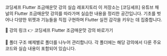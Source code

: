 코딩셰프 Flutter 조금매운맛 강의 실습 레포지토리
이 저장소는 [코딩셰프] 유튜브 채널의 Flutter 조금매운맛 강의를 따라가며 실습한 내용을 정리한 공간입니다.
기초를 벗어나 다양한 위젯과 기능들을 직접 구현하며 Flutter 실전 감각을 키우는 데 집중합니다.

📌 강의 링크
👉 코딩셰프 Flutter 조금매운맛 강의 바로가기

📂 폴더 구조
예제별로 폴더를 나누어 관리합니다. 각 폴더에는 해당 강의에서 다룬 주요 코드와 실습 내용이 포함되어 있습니다.
